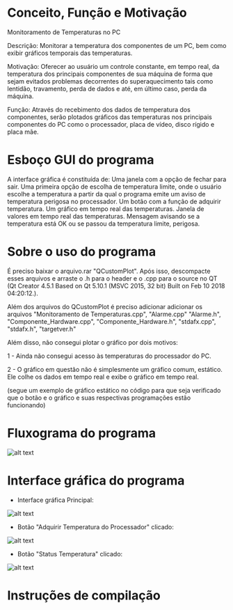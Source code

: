 # Conceito, Função e Motivação

Monitoramento de Temperaturas no PC

Descrição: Monitorar a temperatura dos componentes de um PC, bem como exibir gráficos temporais das temperaturas.

Motivação: Oferecer ao usuário um controle constante, em tempo real, da temperatura dos principais componentes de sua máquina de forma que sejam evitados problemas decorrentes do superaquecimento tais como lentidão, travamento, perda de dados e até, em último caso, perda da máquina.

Função: Através do recebimento dos dados de temperatura dos componentes, serão plotados gráficos das temperaturas nos principais componentes do PC como o processador, placa de vídeo, disco rígido e placa mãe.

# Esboço GUI do programa

A interface gráfica é constituída de: 
Uma janela com a opção de fechar para sair. 
Uma primeira opção de escolha de temperatura limite, onde o usuário escolhe a temperatura a partir da qual o programa emite um aviso de temperatura perigosa no processador.
Um botão com a função de adquirir temperatura.
Um gráfico em tempo real das temperaturas.
Janela de valores em tempo real das temperaturas.
Mensagem avisando se a temperatura está OK ou se passou da temperatura limite, perigosa.


# Sobre o uso do programa

É preciso baixar o arquivo.rar "QCustomPlot". Após isso, descompacte esses arquivos e arraste o .h para o header e o .cpp para o source no QT  (Qt Creator 4.5.1 Based on Qt 5.10.1 (MSVC 2015, 32 bit) Built on Feb 10 2018 04:20:12.).

Além dos arquivos do QCustomPlot é preciso adicionar adicionar os arquivos "Monitoramento de Temperaturas.cpp", "Alarme.cpp"
"Alarme.h", "Componente_Hardware.cpp", "Componente_Hardware.h", "stdafx.cpp", "stdafx.h", "targetver.h"


Além disso, não consegui plotar o gráfico por dois motivos:

1 - Ainda não consegui acesso às temperaturas do processador do PC.

2 - O gráfico em questão não é simplesmente um gráfico comum, estático. Ele colhe os dados em tempo real e exibe o gráfico em tempo real.

(segue um exemplo de gráfico estático no código para que seja verificado que o botão e o gráfico e suas respectivas programações estão funcionando)

# Fluxograma do programa

![alt text](https://github.com/GabC20/Teste/blob/master/Fluxograma.PNG)

# Interface gráfica do programa

- Interface gráfica Principal:

![alt text](https://github.com/GabC20/Teste/blob/master/Esbo%C3%A7oGUI-Interface_gr%C3%A1fica_principal.PNG)

- Botão "Adquirir Temperatura do Processador" clicado:

![alt text](https://github.com/GabC20/Teste/blob/master/Esbo%C3%A7oGUI-Adquirir_temperatura_processador.PNG)

- Botão "Status Temperatura" clicado:

![alt text](https://github.com/GabC20/Teste/blob/master/Esbo%C3%A7oGUI-Status_Temperatura.PNG)

# Instruções de compilação
